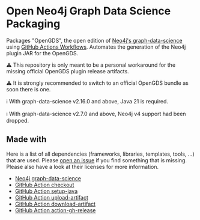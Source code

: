 # Open Neo4j Graph Data Science Packaging

Packages "OpenGDS", the open edition of [Neo4j's graph-data-science](https://github.com/neo4j/graph-data-science/tree/master#opengds) using [GitHub Actions Workflows](https://docs.github.com/en/actions/using-workflows/about-workflows). Automates the generation of the Neo4j plugin JAR for the OpenGDS.

:warning: This repository is only meant to be a personal workaround for the missing official OpenGDS plugin release artifacts.  

:warning: It is strongly recommended to switch to an official OpenGDS bundle as soon there is one.

:information_source: With graph-data-science v2.16.0 and above, Java 21 is required.  

:information_source: With graph-data-science v2.7.0 and above, Neo4j v4 support had been dropped.

## Made with

Here is a list of all dependencies (frameworks, libraries, templates, tools, ...) that are used. Please [open an issue](https://github.com/JohT/open-graph-data-science-packaging/issues/new/choose) if you find something that is missing. Please also have a look at their licenses for more information.

- [Neo4j graph-data-science](https://github.com/neo4j/graph-data-science/tree/master#opengds)
- [GitHub Action checkout](https://github.com/actions/checkout)
- [GitHub Action setup-java](https://github.com/actions/setup-java)
- [GitHub Action upload-artifact](https://github.com/actions/upload-artifact)
- [GitHub Action download-artifact](https://github.com/actions/download-artifact)
- [GitHub Action action-gh-release](https://github.com/softprops/action-gh-release)